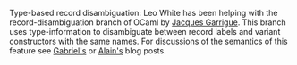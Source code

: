 Type-based record disambiguation: Leo White has been helping with the
record-disambiguation branch of OCaml by [Jacques Garrigue](http://www.math.nagoya-u.ac.jp/~garrigue/). This branch uses type-information to
disambiguate between record labels and variant constructors with the same
names. For discussions of the semantics of this feature
see [Gabriel's](http://gallium.inria.fr/~scherer/gagallium/resolving-field-names/) or [Alain's](http://www.lexifi.com/blog/type-based-selection-label-and-constructors) blog posts.